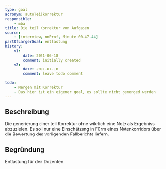 ```yaml
---
type: goal
acronym: autoTeilkorrektur
responsible:
    - mba
title: Die teil Korrektur von Aufgaben
source:
    - [interview, nnProf, Minute 00-47-44]
partOfLargerGoal: entlastung
history:
    v1:
        date: 2021-06-18
        comment: initially created
    v2:
        date: 2021-07-16
        comment: leave todo comment 

todo:
    - Mergen mit Korrektur
    - Das hier ist ein eigener goal, es sollte nicht gemerged werden
---
```


## Beschreibung

Die generierung einer teil Korrektur ohne wikrlich eine Note als Ergebniss abzuzielen. Es soll nur eine Einschätzung in F0rm eines Notenkorridors über die Bewertung des vorligenden Fallberichts liefern.

## Begründung

Entlastung für den Dozenten.
